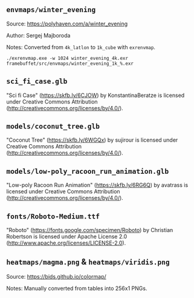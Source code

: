 ## `envmaps/winter_evening`

Source: https://polyhaven.com/a/winter_evening

Author: Sergej Majboroda

Notes: Converted from `4k_latlon` to `1k_cube` with `exrenvmap`.

```
./exrenvmap.exe -w 1024 winter_evening_4k.exr framebuffet/src/envmaps/winter_evening_1k_%.exr
```

## `sci_fi_case.glb`

"Sci fi Case" (https://skfb.ly/6CJOW) by KonstantinaBeratze is licensed under Creative Commons Attribution (http://creativecommons.org/licenses/by/4.0/).

## `models/coconut_tree.glb`

"Coconut Tree" (https://skfb.ly/6WGQx) by sujirour is licensed under Creative Commons Attribution (http://creativecommons.org/licenses/by/4.0/).

## `models/low-poly_racoon_run_animation.glb`

"Low-poly Racoon Run Animation" (https://skfb.ly/6RG6Q) by avatrass is licensed under Creative Commons Attribution (http://creativecommons.org/licenses/by/4.0/).

## `fonts/Roboto-Medium.ttf`

"Roboto" (https://fonts.google.com/specimen/Roboto) by Christian Robertson is licensed under Apache License 2.0 (http://www.apache.org/licenses/LICENSE-2.0).

## `heatmaps/magma.png` & `heatmaps/viridis.png`

Source: https://bids.github.io/colormap/

Notes: Manually converted from tables into 256x1 PNGs.
